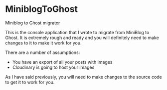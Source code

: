 # MiniblogToGhost
Miniblog to Ghost migrator

This is the console application that I wrote to migrate from MiniBlog to Ghost.  It is extremely rough and ready and you will definitely need to make changes to it to make it work for you.

There are a number of assumptions:

 - You have an export of all your posts with images
 - Cloudinary is going to host your images

As I have said previously, you will need to make changes to the source code to get it to work for you.
